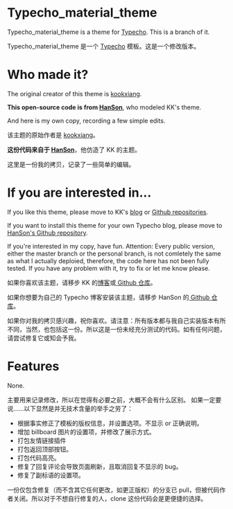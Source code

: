 # Typecho_material_theme

Typecho_material_theme is a theme for [Typecho](https://github.com/typecho/typecho). This is a branch of it.

Typecho_material_theme 是一个 [Typecho](https://github.com/typecho/typecho) 模板。这是一个修改版本。

# Who made it?

The original creator of this theme is [kookxiang](https://ikk.me).

**This open-source code is from [HanSon](http://hanc.cc/)**, who modeled KK's theme.

And here is my own copy, recording a few simple edits.


该主题的原始作者是 [kookxiang](https://ikk.me)。

**这份代码来自于 [HanSon](http://hanc.cc/)**，他仿造了 KK 的主题。

这里是一份我的拷贝，记录了一些简单的编辑。

# If you are interested in...

If you like this theme, please move to KK's [blog](https://ikk.me) or [Github repositories](https://github.com/kookxiang).

If you want to install this theme for your own Typecho blog, please move to [HanSon's Github repository](https://github.com/Hanccc/typecho_material_theme).

If you're interested in my copy, have fun. Attention: Every public version, either the master branch or the personal branch, is not comletely the same as what I actually deploied, therefore, the code here has not been fully tested. If you have any problem with it, try to fix or let me know please.

如果你喜欢该主题，请移步 KK 的[博客](https://ikk.me)或[ Github 仓库](https://github.com/kookxiang)。

如果你想要为自己的 Typecho 博客安装该主题，请移步 HanSon 的[ Github 仓库](https://github.com/Hanccc/typecho_material_theme)。

如果你对我的拷贝感兴趣，祝你喜欢。请注意：所有版本都与我自己实装版本有所不同，当然，也包括这一份。所以这是一份未经充分测试的代码。如有任何问题，请尝试修复它或知会予我。

# Features

None.

主要用来记录修改，所以在觉得有必要之前，大概不会有什么区别。
如果一定要说……以下显然是并无技术含量的举手之劳了：
- 根据事实修正了模板的版权信息，并设置选项。不显示 or 正确说明。
- 增加 billboard 图片的设置项，并修改了展示方式。
- 打包友情链接插件
- 打包返回顶部按钮。
- 打包代码高亮。
- 修复了回复评论会导致页面刷新，且取消回复不显示的 bug。
- 修复了副标语的设置项。

一份仅包含修复（而不含其它任何更改，如更正版权）的分支已 pull，但被代码作者关闭。所以对于不想自行修复的人，clone 这份代码会是更便捷的选择。
